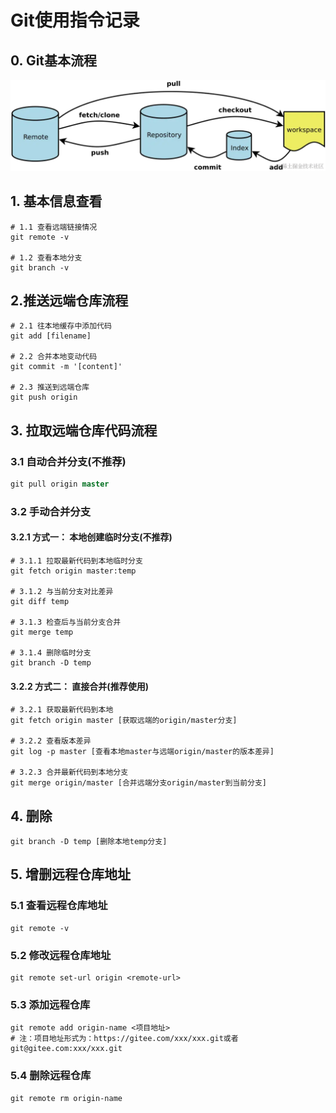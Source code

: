# Git使用指令记录

## 0. Git基本流程
![Git流程示意图](./file/Git使用指令记录-图片/Git流程示意图.png)

## 1. 基本信息查看
```shell
# 1.1 查看远端链接情况
git remote -v

# 1.2 查看本地分支
git branch -v
```

## 2.推送远端仓库流程
```shell
# 2.1 往本地缓存中添加代码
git add [filename]

# 2.2 合并本地变动代码
git commit -m '[content]'

# 2.3 推送到远端仓库
git push origin
```

## 3. 拉取远端仓库代码流程
### 3.1 自动合并分支(不推荐)
```sql
git pull origin master
```

### 3.2 手动合并分支
#### 3.2.1 方式一： 本地创建临时分支(不推荐)
```shell
# 3.1.1 拉取最新代码到本地临时分支
git fetch origin master:temp

# 3.1.2 与当前分支对比差异
git diff temp

# 3.1.3 检查后与当前分支合并
git merge temp

# 3.1.4 删除临时分支
git branch -D temp
```

#### 3.2.2 方式二： 直接合并(推荐使用)
```shell
# 3.2.1 获取最新代码到本地
git fetch origin master [获取远端的origin/master分支]

# 3.2.2 查看版本差异
git log -p master [查看本地master与远端origin/master的版本差异]

# 3.2.3 合并最新代码到本地分支
git merge origin/master [合并远端分支origin/master到当前分支]
```

## 4. 删除
```shell
git branch -D temp [删除本地temp分支]
```

## 5. 增删远程仓库地址
### 5.1 查看远程仓库地址
```shell
git remote -v
```

### 5.2 修改远程仓库地址
```shell
git remote set-url origin <remote-url>
```

### 5.3 添加远程仓库
```shell
git remote add origin-name <项目地址>  
# 注：项目地址形式为：https://gitee.com/xxx/xxx.git或者git@gitee.com:xxx/xxx.git
```

### 5.4 删除远程仓库
```shell
git remote rm origin-name
```